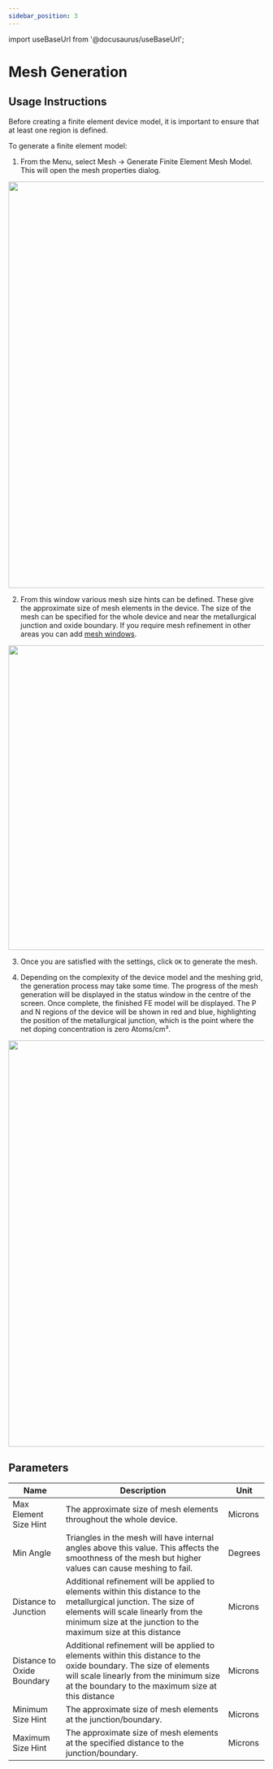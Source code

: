 ```yaml
---
sidebar_position: 3
---
```


import useBaseUrl from '@docusaurus/useBaseUrl';

# Mesh Generation

## Usage Instructions
Before creating a finite element device model, it is important to ensure that at least one region is defined.

To generate a finite element model:
1. From the Menu, select Mesh -> Generate Finite Element Mesh Model. This will open the mesh properties dialog.

<p align="center">
  <img src={useBaseUrl('img/device-editor/finite-element-mesh/triangular-mesh-generation/01.png')} width="800"/>
</p>

2. From this window various mesh size hints can be defined. These give the approximate size of mesh elements in the device.
   The size of the mesh can be specified for the whole device and near the metallurgical junction and oxide boundary.
   If you require mesh refinement in other areas you can add [mesh windows](/device-editor/finite-element-mesh/mesh-windows).

<p align="center">
  <img src={useBaseUrl('img/device-editor/finite-element-mesh/triangular-mesh-generation/02.png')} width="600"/>
</p>

3. Once you are satisfied with the settings, click `OK` to generate the mesh.

4. Depending on the complexity of the device model and the meshing grid, the generation process may take some time.
   The progress of the mesh generation will be displayed in the status window in the centre of the screen.
   Once complete, the finished FE model will be displayed.
   The P and N regions of the device will be shown in red and blue, highlighting the position of the metallurgical junction, which is the point where the net doping concentration is zero Atoms/cm³.

<p align="center">
  <img src={useBaseUrl('img/device-editor/finite-element-mesh/triangular-mesh-generation/03.png')} width="800"/>
</p>

## Parameters

<div class="properties-table">

| Name                       | Description                                                                                                                                            | Unit      |
|----------------------------|--------------------------------------------------------------------------------------------------------------------------------------------------------|-----------|
| Max Element Size Hint      | The approximate size of mesh elements throughout the whole device.                                                                                     | Microns   |
| Min Angle                  | Triangles in the mesh will have internal angles above this value. This affects the smoothness of the mesh but higher values can cause meshing to fail. | Degrees   |
| Distance to Junction       | Additional refinement will be applied to elements within this distance to the metallurgical junction. The size of elements will scale linearly from the minimum size at the junction to the maximum size at this distance  | Microns |
| Distance to Oxide Boundary | Additional refinement will be applied to elements within this distance to the oxide boundary. The size of elements will scale linearly from the minimum size at the boundary to the maximum size at this distance          | Microns |
| Minimum Size Hint          | The approximate size of mesh elements at the junction/boundary.                                                                                        | Microns   |
| Maximum Size Hint          | The approximate size of mesh elements at the specified distance to the junction/boundary.                                                              | Microns   |

</div>
